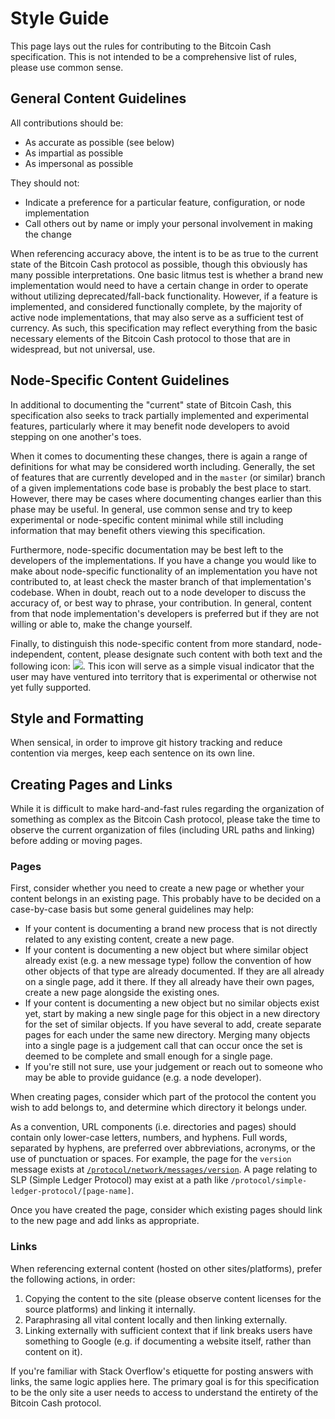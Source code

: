 # Style Guide

This page lays out the rules for contributing to the Bitcoin Cash specification.
This is not intended to be a comprehensive list of rules, please use common sense.

## General Content Guidelines

All contributions should be:

 - As accurate as possible (see below)
 - As impartial as possible
 - As impersonal as possible

They should not:

- Indicate a preference for a particular feature, configuration, or node implementation
- Call others out by name or imply your personal involvement in making the change

When referencing accuracy above, the intent is to be as true to the current state of the Bitcoin Cash protocol as possible, though this obviously has many possible interpretations.
One basic litmus test is whether a brand new implementation would need to have a certain change in order to operate without utilizing deprecated/fall-back functionality.
However, if a feature is implemented, and considered functionally complete, by the majority of active node implementations, that may also serve as a sufficient test of currency.
As such, this specification may reflect everything from the basic necessary elements of the Bitcoin Cash protocol to those that are in widespread, but not universal, use.

## Node-Specific Content Guidelines

In additional to documenting the "current" state of Bitcoin Cash, this specification also seeks to track partially implemented and experimental features, particularly where it may benefit node developers to avoid stepping on one another's toes.

When it comes to documenting these changes, there is again a range of definitions for what may be considered worth including.
Generally, the set of features that are currently developed and in the <code>master</code> (or similar) branch of a given implementations code base is probably the best place to start.
However, there may be cases where documenting changes earlier than this phase may be useful.
In general, use common sense and try to keep experimental or node-specific content minimal while still including information that may benefit others viewing this specification.

Furthermore, node-specific documentation may be best left to the developers of the implementations.
If you have a change you would like to make about node-specific functionality of an implementation you have not contributed to, at least check the master branch of that implementation's codebase.
When in doubt, reach out to a node developer to discuss the accuracy of, or best way to phrase, your contribution.
In general, content from that node implementation's developers is preferred but if they are not willing or able to, make the change yourself.

Finally, to distinguish this node-specific content from more standard, node-independent, content, please designate such content with both text and the following icon: <img src="/_static_/images/warning.png">.
This icon will serve as a simple visual indicator that the user may have ventured into territory that is experimental or otherwise not yet fully supported.

## Style and Formatting

When sensical, in order to improve git history tracking and reduce contention via merges, keep each sentence on its own line.

## Creating Pages and Links

While it is difficult to make hard-and-fast rules regarding the organization of something as complex as the Bitcoin Cash protocol, please take the time to observe the current organization of files (including URL paths and linking) before adding or moving pages.

### Pages

First, consider whether you need to create a new page or whether your content belongs in an existing page.
This probably have to be decided on a case-by-case basis but some general guidelines may help:

 - If your content is documenting a brand new process that is not directly related to any existing content, create a new page.
 - If your content is documenting a new object but where similar object already exist (e.g. a new message type) follow the convention of how other objects of that type are already documented.
If they are all already on a single page, add it there.
If they all already have their own pages, create a new page alongside the existing ones.
 - If your content is documenting a new object but no similar objects exist yet, start by making a new single page for this object in a new directory for the set of similar objects.
If you have several to add, create separate pages for each under the same new directory.
Merging many objects into a single page is a judgement call that can occur once the set is deemed to be complete and small enough for a single page.
 - If you're still not sure, use your judgement or reach out to someone who may be able to provide guidance (e.g. a node developer).

When creating pages, consider which part of the protocol the content you wish to add belongs to, and determine which directory it belongs under.

As a convention, URL components (i.e. directories and pages) should contain only lower-case letters, numbers, and hyphens.
Full words, separated by hyphens, are preferred over abbreviations, acronyms, or the use of punctuation or spaces.
For example, the page for the <code>version</code> message exists at <code>[/protocol/network/messages/version](/protocol/network/messages/version)</code>.
A page relating to SLP (Simple Ledger Protocol) may exist at a path like <code>/protocol/simple-ledger-protocol/[page-name]</code>.

Once you have created the page, consider which existing pages should link to the new page and add links as appropriate.

### Links

When referencing external content (hosted on other sites/platforms), prefer the following actions, in order:

 1. Copying the content to the site (please observe content licenses for the source platforms) and linking it internally.
 2. Paraphrasing all vital content locally and then linking externally.
 3. Linking externally with sufficient context that if link breaks users have something to Google (e.g. if documenting a website itself, rather than content on it).

If you're familiar with Stack Overflow's etiquette for posting answers with links, the same logic applies here.
The primary goal is for this specification to be the only site a user needs to access to understand the entirety of the Bitcoin Cash protocol.